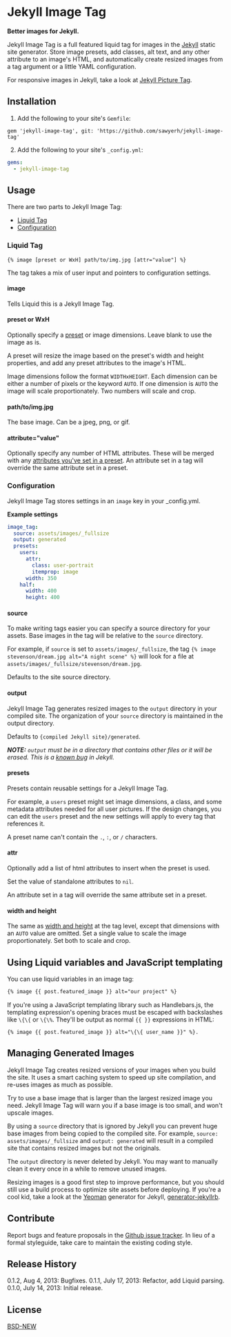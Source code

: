 # Jekyll Image Tag

**Better images for Jekyll.**

Jekyll Image Tag is a full featured liquid tag for images in the [Jekyll](http://jekyllrb.com) static site generator. Store image presets, add classes, alt text, and any other attribute to an image's HTML, and automatically create resized images from a tag argument or a little YAML configuration.

For responsive images in Jekyll, take a look at [Jekyll Picture Tag](https://github.com/robwierzbowski/jekyll-picture-tag).

## Installation

1. Add the following to your site's `Gemfile`:

```
gem 'jekyll-image-tag', git: 'https://github.com/sawyerh/jekyll-image-tag'
```

2. Add the following to your site's `_config.yml`:

```yaml
gems:
  - jekyll-image-tag
```

## Usage

There are two parts to Jekyll Image Tag:

- [Liquid Tag](#liquid-tag)
- [Configuration](#configuration)

### Liquid Tag

```
{% image [preset or WxH] path/to/img.jpg [attr="value"] %}
```

The tag takes a mix of user input and pointers to configuration settings.

#### image

Tells Liquid this is a Jekyll Image Tag.

#### preset or WxH

Optionally specify a [preset](#presets) or image dimensions. Leave blank to use the image as is.

A preset will resize the image based on the preset's width and height properties, and add any preset attributes to the image's HTML.

Image dimensions follow the format `WIDTHxHEIGHT`. Each dimension can be either a number of pixels or the keyword `AUTO`. If one dimension is `AUTO` the image will scale proportionately. Two numbers will scale and crop.

#### path/to/img.jpg

The base image. Can be a jpeg, png, or gif.

#### attribute="value"

Optionally specify any number of HTML attributes. These will be merged with any [attributes you've set in a preset](#attr). An attribute set in a tag will override the same attribute set in a preset.

### Configuration

Jekyll Image Tag stores settings in an `image` key in your _config.yml.

**Example settings**

```yml
image_tag:
  source: assets/images/_fullsize
  output: generated
  presets:
    users:
      attr:
        class: user-portrait
        itemprop: image
      width: 350
    half:
      width: 400
      height: 400
```

#### source

To make writing tags easier you can specify a source directory for your assets. Base images in the tag will be relative to the `source` directory.

For example, if `source` is set to `assets/images/_fullsize`, the tag `{% image stevenson/dream.jpg alt="A night scene" %}` will look for a file at `assets/images/_fullsize/stevenson/dream.jpg`.

Defaults to the site source directory.

#### output

Jekyll Image Tag generates resized images to the `output` directory in your compiled site. The organization of your `source` directory is maintained in the output directory.

Defaults to `{compiled Jekyll site}/generated`.

*__NOTE:__ `output` must be in a directory that contains other files or it will be erased. This is a [known bug](https://github.com/mojombo/jekyll/issues/1297) in Jekyll.*

#### presets

Presets contain reusable settings for a Jekyll Image Tag.

For example, a `users` preset might set image dimensions, a class, and some metadata attributes needed for all user pictures. If the design changes, you can edit the `users` preset and the new settings will apply to every tag that references it.

A preset name can't contain the `.`, `:`, or `/` characters.

#### attr

Optionally add a list of html attributes to insert when the preset is used.

Set the value of standalone attributes to `nil`.

An attribute set in a tag will override the same attribute set in a preset.

#### width and height

The same as [width and height](#preset-or-wxh) at the tag level, except that dimensions with an `AUTO` value are omitted. Set a single value to scale the image proportionately. Set both to scale and crop.

## Using Liquid variables and JavaScript templating

You can use liquid variables in an image tag:

```html
{% image {{ post.featured_image }} alt="our project" %}
```

If you're using a JavaScript templating library such as Handlebars.js, the templating expression's opening braces must be escaped with backslashes like `\{\{` or `\{\%`. They'll be output as normal `{{ }}` expressions in HTML:

```
{% image {{ post.featured_image }} alt="\{\{ user_name }}" %}.
```

## Managing Generated Images

Jekyll Image Tag creates resized versions of your images when you build the site. It uses a smart caching system to speed up site compilation, and re-uses images as much as possible.

Try to use a base image that is larger than the largest resized image you need. Jekyll Image Tag will warn you if a base image is too small, and won't upscale images.

By using a `source` directory that is ignored by Jekyll you can prevent huge base images from being copied to the compiled site. For example, `source: assets/images/_fullsize` and `output: generated` will result in a compiled site that contains resized images but not the originals.

The `output` directory is never deleted by Jekyll. You may want to manually clean it every once in a while to remove unused images.

Resizing images is a good first step to improve performance, but you should still use a build process to optimize site assets before deploying. If you're a cool kid, take a look at the [Yeoman](http://yeoman.io/) generator for Jekyll, [generator-jekyllrb](https://github.com/robwierzbowski/generator-jekyllrb).

## Contribute

Report bugs and feature proposals in the [Github issue tracker](https://github.com/robwierzbowski/jekyll-image-tag/issues). In lieu of a formal styleguide, take care to maintain the existing coding style.

## Release History

0.1.2, Aug 4, 2013: Bugfixes.
0.1.1, July 17, 2013: Refactor, add Liquid parsing.
0.1.0, July 14, 2013: Initial release.

## License

[BSD-NEW](http://en.wikipedia.org/wiki/BSD_License)